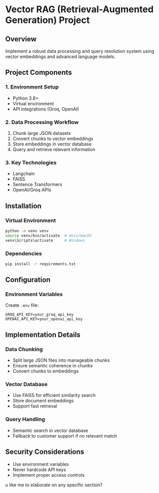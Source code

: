 # Vector RAG (Retrieval-Augmented Generation) Project

## Overview
Implement a robust data processing and query resolution system using vector embeddings and advanced language models.

## Project Components

### 1. Environment Setup
- Python 3.8+
- Virtual environment
- API integrations (Groq, OpenAI)

### 2. Data Processing Workflow
1. Chunk large JSON datasets
2. Convert chunks to vector embeddings
3. Store embeddings in vector database
4. Query and retrieve relevant information

### 3. Key Technologies
- Langchain
- FAISS
- Sentence Transformers
- OpenAI/Groq APIs

## Installation

### Virtual Environment
```bash
python -m venv venv
source venv/bin/activate  # Unix/macOS
venv\Scripts\activate     # Windows
```

### Dependencies
```bash
pip install -r requirements.txt
```

## Configuration

### Environment Variables
Create `.env` file:
```
GROQ_API_KEY=your_groq_api_key
OPENAI_API_KEY=your_openai_api_key
```

## Implementation Details

### Data Chunking
- Split large JSON files into manageable chunks
- Ensure semantic coherence in chunks
- Convert chunks to embeddings

### Vector Database
- Use FAISS for efficient similarity search
- Store document embeddings
- Support fast retrieval

### Query Handling
- Semantic search in vector database
- Fallback to customer support if no relevant match

## Security Considerations
- Use environment variables
- Never hardcode API keys
- Implement proper access controls

u like me to elaborate on any specific section?
